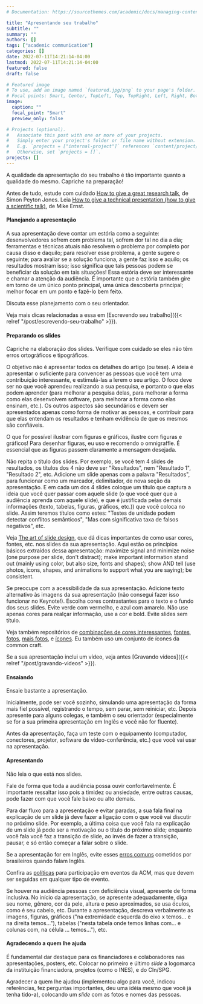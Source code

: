 ```yaml
---
# Documentation: https://sourcethemes.com/academic/docs/managing-content/

title: "Apresentando seu trabalho"
subtitle: ""
summary: ""
authors: []
tags: ["academic communication"]
categories: []
date: 2022-07-11T14:21:14-04:00
lastmod: 2022-07-11T14:21:14-04:00
featured: false
draft: false

# Featured image
# To use, add an image named `featured.jpg/png` to your page's folder.
# Focal points: Smart, Center, TopLeft, Top, TopRight, Left, Right, BottomLeft, Bottom, BottomRight.
image:
  caption: ""
  focal_point: "Smart"
  preview_only: false

# Projects (optional).
#   Associate this post with one or more of your projects.
#   Simply enter your project's folder or file name without extension.
#   E.g. `projects = ["internal-project"]` references `content/project/deep-learning/index.md`.
#   Otherwise, set `projects = []`.
projects: []
---
```


A qualidade da apresentação do seu trabalho é tão importante quanto a qualidade do mesmo. Capriche na preparação!

Antes de tudo, estude com cuidado [How to give a great research talk](https://www.microsoft.com/en-us/research/academic-program/give-great-research-talk/), de Simon Peyton Jones. Leia [How to give a technical presentation (how to give a scientific talk)](https://homes.cs.washington.edu/~mernst/advice/giving-talk.html), de Mike Ernst.

#### Planejando a apresentação

A sua apresentação deve contar um estória como a seguinte: desenvolvedores sofrem com problema tal, sofrem dor tal no dia a dia; ferramentas e técnicas atuais não resolvem o problema por completo por causa disso e daquilo; para resolver esse problema, a gente sugere o seguinte; para avaliar se a solução funciona, a gente faz isso e aquilo; os resultados mostram isso; isso significa que tais pessoas podem se beneficiar da solução em tais situações! Essa estória deve ser interessante e chamar a atenção da audiência. É importante que a estória também gire em torno de um único ponto principal, uma única descoberta principal; melhor focar em um ponto e fazê-lo bem feito.

Discuta esse planejamento com o seu orientador.

Veja mais dicas relacionadas a essa em [Escrevendo seu trabalho]({{< relref "/post/escrevendo-seu-trabalho" >}}).

#### Preparando os slides

Capriche na elaboração dos slides. Verifique com cuidado se eles não têm erros ortográficos e tipográficos.

O objetivo não é apresentar todos os detalhes do artigo (ou tese). A ideia é apresentar o suficiente para convencer as pessoas que você tem uma contribuição interessante, e estimulá-las a lerem o seu artigo. O foco deve ser no que você aprendeu realizando a sua pesquisa, e portanto o que elas podem aprender (para melhorar a pesquisa delas, para melhorar a forma como elas desenvolvem software, para melhorar a forma como elas ensinam, etc.). Os outros aspectos são secundários e devem ser apresentados apenas como forma de motivar as pessoas, e contribuir para que elas entendam os resultados e tenham evidência de que os mesmos são confiáveis.

O que for possível ilustrar com figuras e gráficos, ilustre com figuras e gráficos! Para desenhar figuras, eu uso e recomendo o omnigraffle. É essencial que as figuras passem claramente a mensagem desejada.   

Não repita o título dos slides. Por exemplo, se você tem 4 slides de resultados, os títulos dos 4 não deve ser "Resultados", nem "Resultado 1", "Resultado 2", etc. Adicione um slide apenas com a palavra "Resultados", para funcionar como um marcador, delimitador, de nova seção da apresentação. E em cada um dos 4 slides coloque um título que captura a ideia que você quer passar com aquele slide (o que você quer que a audiência aprenda com aquele slide), e que é justificada pelas demais informações (texto, tabelas, figuras, gráficos, etc.)) que você coloca no slide. Assim teremos títulos como estes: "Testes de unidade podem detectar conflitos semânticos", "Mas com significativa taxa de falsos negativos", etc. 

Veja [The art of slide design](https://speakerdeck.com/mseckington/the-art-of-slide-design), que dá dicas importantes de como usar cores, fontes, etc. nos slides da sua apresentação. Aqui estão os princípios básicos extraídos dessa apresentação: maximize signal and minimize noise (one purpose per slide, don't distract); make important information stand out (mainly using color, but also size, fonts and shapes); show AND tell (use photos, icons, shapes, and animations to support what you are saying); be consistent.

Se preocupe com a acessibilidade da sua apresentação. Adicione texto alternativo às imagens da sua apresentação (não consegui fazer isso funcionar no Keynote!). Escolha cores contrastantes para o texto e o fundo dos seus slides. Evite verde com vermelho, e azul com amarelo. Não use apenas cores para realçar informação, use a cor e bold. Evite slides sem título.

Veja também repositórios de [combinações de cores interessantes](http://colorsupplyyy.com/), [fontes](https://fonts.google.com/), [fotos](https://www.flickr.com/), [mais fotos](https://www.pexels.com/), e [ícones](https://thenounproject.com/). Eu também uso um conjunto de ícones da common craft.

Se a sua apresentação inclui um vídeo, veja antes [Gravando vídeos]({{< relref "/post/gravando-videos" >}}).

#### Ensaiando

Ensaie bastante a apresentação. 

Inicialmente, pode ser você sozinho, simulando uma apresentação da forma mais fiel possível, registrando o tempo, sem parar, sem reiniciar, etc. Depois apresente para alguns colegas, e também o seu orientador (especialmente se for a sua primeira apresentação em Inglês e você não for fluente).  

Antes da apresentação, faça um teste com o equipamento (computador, conectores, projetor, software de vídeo-conferência, etc.) que você vai usar na apresentação.

#### Apresentando

Não leia o que está nos slides.

Fale de forma que toda a audiência possa ouvir confortavelmente. É importante ressaltar isso pois a timidez ou ansiedade, entre outras causas, pode fazer com que você fale baixo ou alto demais.

Para dar fluxo para a apresentação e evitar paradas, a sua fala final na explicação de um slide já deve fazer a ligação com o que você vai discutir no próximo slide. Por exemplo, a última coisa que você fala na explicação de um slide já pode ser a motivação ou o título do próximo slide; enquanto você fala você faz a transição de slide, ao invés de fazer a transição, pausar, e só então começar a falar sobre o slide.

Se a apresentação for em Inglês, evite esses [erros comuns](https://pt.babbel.com/pt/magazine/como-identificar-um-brasileiro-falando-ingles?bsc=pormag-a63-howtospotabrazilian-mi-ob&btp=1_por_out_mi&utm_campaign=cd_porall_gpr_cbr_howtospotbr&utm_content=Veja+os+erros+mais+comuns+de+brasileiros+ao+falar+&utm_medium=CON&utm_source=outbrain&utm_term=5470743) cometidos por brasileiros quando falam Inglês.

Confira as [políticas](https://www.acm.org/about-acm/policy-against-harassment) para participação em eventos da ACM, mas que devem ser seguidas em qualquer tipo de evento.

Se houver na audiência pessoas com deficiência visual, apresente de forma inclusiva. No início da apresentação, se apresente adequadamente, diga seu nome, gênero, cor da pele, altura e peso aproximados, se usa óculos, como é seu cabelo, etc. Durante a apresentação, descreva verbalmente as imagens, figuras, gráficos ("na extremidade esquerda do eixo x temos... e na direita temos..."), tabelas ("nesta tabela onde temos linhas com... e colunas com, na célula ... temos..."), etc.   


#### Agradecendo a quem lhe ajuda

É fundamental dar destaque para os financiadores e colaboradores nas apresentações, posters, etc. Colocar no primeiro e último <i>slide</i> a logomarca da instituição financiadora, projetos (como o INES), e do CIn/SPG.

Agradecer a quem lhe ajudou (implementou algo para você, indicou referências, fez perguntas importantes, deu uma idéia mesmo que você já tenha tido-a), colocando um <i>slide</i> com as fotos e nomes das pessoas.
